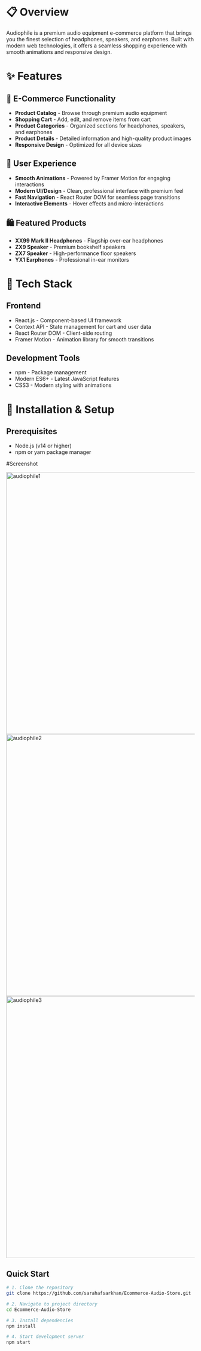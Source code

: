 # 📋 Overview
Audiophile is a premium audio equipment e-commerce platform that brings you the finest selection of headphones, speakers, and earphones. Built with modern web technologies, it offers a seamless shopping experience with smooth animations and responsive design.

# ✨ Features

## 🛒 E-Commerce Functionality
- **Product Catalog** - Browse through premium audio equipment
- **Shopping Cart** - Add, edit, and remove items from cart
- **Product Categories** - Organized sections for headphones, speakers, and earphones
- **Product Details** - Detailed information and high-quality product images
- **Responsive Design** - Optimized for all device sizes

## 🎨 User Experience
- **Smooth Animations** - Powered by Framer Motion for engaging interactions
- **Modern UI/Design** - Clean, professional interface with premium feel
- **Fast Navigation** - React Router DOM for seamless page transitions
- **Interactive Elements** - Hover effects and micro-interactions

## 🛍️ Featured Products
- **XX99 Mark II Headphones** - Flagship over-ear headphones
- **ZX9 Speaker** - Premium bookshelf speakers
- **ZX7 Speaker** - High-performance floor speakers
- **YX1 Earphones** - Professional in-ear monitors

# 🚀 Tech Stack

## Frontend
- React.js - Component-based UI framework
- Context API - State management for cart and user data
- React Router DOM - Client-side routing
- Framer Motion - Animation library for smooth transitions

## Development Tools
- npm - Package management
- Modern ES6+ - Latest JavaScript features
- CSS3 - Modern styling with animations

# 🔧 Installation & Setup

## Prerequisites
- Node.js (v14 or higher)
- npm or yarn package manager

#Screenshot

<img width="800" height="700" alt="audiophile1" src="https://github.com/user-attachments/assets/b3a86b75-9d38-47ae-83bb-a6db2758a580" />
<img width="800" height="700" alt="audiophile2" src="https://github.com/user-attachments/assets/a2864c3e-ffbb-4065-b48d-a6093db5ffcd" />
<img width="800" height="700" alt="audiophile3" src="https://github.com/user-attachments/assets/31f6dfcb-b338-4fe8-8a57-c820e9eb6562" />

## Quick Start
```bash
# 1. Clone the repository
git clone https://github.com/sarahafsarkhan/Ecommerce-Audio-Store.git

# 2. Navigate to project directory
cd Ecommerce-Audio-Store

# 3. Install dependencies
npm install

# 4. Start development server
npm start



